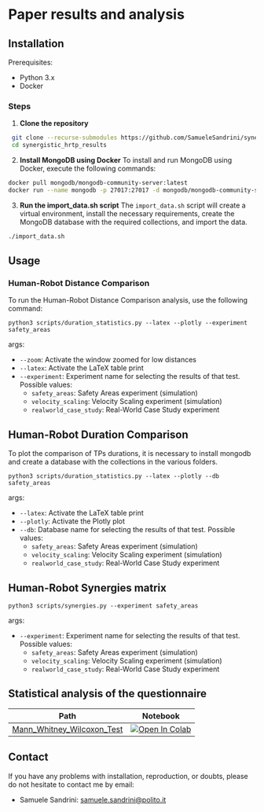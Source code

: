 # Paper results and analysis

## Installation

Prerequisites:

- Python 3.x
- Docker

### Steps

1. **Clone the repository**

  ```bash
   git clone --recurse-submodules https://github.com/SamueleSandrini/synergistic_hrtp_results
   cd synergistic_hrtp_results
  ```
2. **Install MongoDB using Docker** To install and run MongoDB using Docker, execute the following commands:

  ```bash
  docker pull mongodb/mongodb-community-server:latest
  docker run --name mongodb -p 27017:27017 -d mongodb/mongodb-community-server:latest
  ```
3. **Run the import_data.sh script**
The `import_data.sh` script will create a virtual environment, install the necessary requirements, create the MongoDB database with the required collections, and import the data.

  ```bash
  ./import_data.sh
  ```

## Usage

### Human-Robot Distance Comparison
To run the Human-Robot Distance Comparison analysis, use the following command:

```
python3 scripts/duration_statistics.py --latex --plotly --experiment safety_areas
```
args:
* `--zoom`: Activate the window zoomed for low distances
* `--latex`: Activate the LaTeX table print
* `--experiment`: Experiment name for selecting the results of that test. Possible values:
  * `safety_areas`: Safety Areas experiment (simulation)
  * `velocity_scaling`: Velocity Scaling experiment (simulation)
  * `realworld_case_study`: Real-World Case Study experiment

## Human-Robot Duration Comparison
To plot the comparison of TPs durations, it is necessary to install mongodb and create a database with the collections in the various folders.

```
python3 scripts/duration_statistics.py --latex --plotly --db safety_areas
```
args:
* `--latex`: Activate the LaTeX table print
* `--plotly`: Activate the Plotly plot
* `--db`: Database name for selecting the results of that test. Possible values:
  * `safety_areas`: Safety Areas experiment (simulation)
  * `velocity_scaling`: Velocity Scaling experiment (simulation)
  * `realworld_case_study`: Real-World Case Study experiment

## Human-Robot Synergies matrix

```
python3 scripts/synergies.py --experiment safety_areas
```
args:
* `--experiment`: Experiment name for selecting the results of that test. Possible values:
  * `safety_areas`: Safety Areas experiment (simulation)
  * `velocity_scaling`: Velocity Scaling experiment (simulation)
  * `realworld_case_study`: Real-World Case Study experiment

## Statistical analysis of the questionnaire
| Path  | Notebook |
| ----- | -------- |
| <a href="https://github.com/JRL-CARI-CNR-UNIBS/hrc_case_study/blob/e_waste_case_study/hrc_case_study_results/Questionnaire/Mann_Whitney_Wilcoxon_Test_Online.ipynb">Mann_Whitney_Wilcoxon_Test</a> | <a href="https://colab.research.google.com/github/JRL-CARI-CNR-UNIBS/hrc_case_study/blob/e_waste_case_study/hrc_case_study_results/Questionnaire/Mann_Whitney_Wilcoxon_Test_Online.ipynb"><img src="https://colab.research.google.com/assets/colab-badge.svg" alt="Open In Colab"></a>                  |

## Contact
If you have any problems with installation, reproduction, or doubts, please do not hesitate to contact me by email:

* Samuele Sandrini: [samuele.sandrini@polito.it](mailto:samuele.sandrini@polito.it)